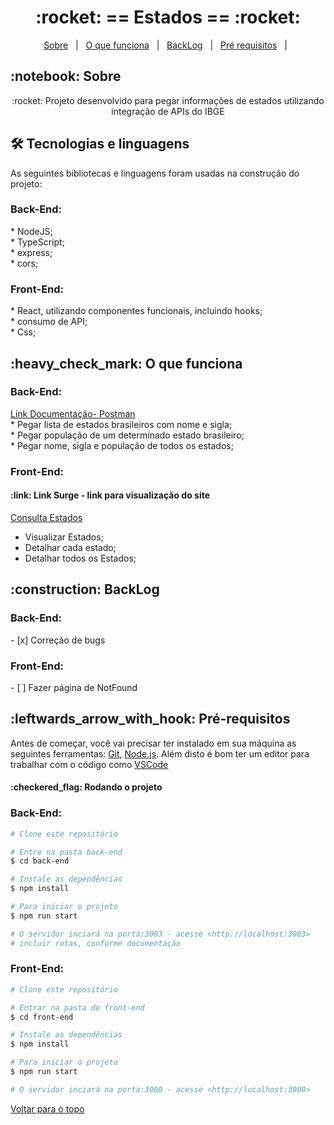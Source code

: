 <h1 align="center" id="top">:rocket: == Estados == :rocket:</h1>

<p align="center">
  <a href="#sobre">Sobre</a> &#xa0; | &#xa0; 
  <a href="#funciona">O que funciona</a> &#xa0; | &#xa0;
  <a href="#pendente">BackLog</a> &#xa0; | &#xa0;
  <a href="#requisitos">Pré requisitos</a> &#xa0; | &#xa0;
</p>

<h2 id="sobre">:notebook: Sobre </h2>

<p align="center">:rocket: Projeto desenvolvido para pegar informações de estados utilizando integração de APIs do IBGE</p>

<h2 id="tecnologias"> 🛠 Tecnologias e linguagens </h2>

As seguintes bibliotecas e linguagens foram usadas na construção do projeto:

<h3>Back-End:</h3>
* NodeJS;</br>
* TypeScript;</br>
* express;</br>
* cors;</br>

<h3>Front-End:</h3>
* React, utilizando componentes funcionais, incluindo hooks;</br>
* consumo de API;</br>
* Css;</br>

<h2 id="funciona">:heavy_check_mark: O que funciona</h2>

<h3>Back-End:</h3>
<a href="https://documenter.getpostman.com/view/20822987/Uz5CLdUW">Link Documentação- Postman</a></br>
* Pegar lista de estados brasileiros com nome e sigla;</br>
* Pegar população de um determinado estado brasileiro;</br>
* Pegar nome, sigla e população de todos os estados;</br>

<h3>Front-End:</h3>

<h4 id="link">:link: Link Surge - link para visualização do site</h4>
 <a href="https://estados-teste-processo-seletivo.surge.sh//">Consulta Estados</a>
 
* Visualizar Estados;</br>
* Detalhar cada estado;</br>
* Detalhar todos os Estados;</br>

<h2 id="pendente">:construction: BackLog</h2>

<h3>Back-End:</h3>
- [x] Correção de bugs

<h3>Front-End:</h3>
- [ ] Fazer página de NotFound

<h2 id="requisitos">:leftwards_arrow_with_hook: Pré-requisitos</h2>

Antes de começar, você vai precisar ter instalado em sua máquina as seguintes ferramentas:
[Git](https://git-scm.com), [Node.js](https://nodejs.org/en/). 
Além disto é bom ter um editor para trabalhar com o código como [VSCode](https://code.visualstudio.com/)

<h4>:checkered_flag: Rodando o projeto </h4>

<h3>Back-End:</h3>

```bash
# Clone este repositório

# Entre na pasta back-end
$ cd back-end

# Instale as dependências
$ npm install

# Para iniciar o projeto
$ npm run start

# O servidor inciará na porta:3003 - acesse <http://localhost:3003>
# incluir rotas, conforme documentação
```
<h3>Front-End:</h3>

```bash
# Clone este repositório

# Entrar na pasta do front-end
$ cd front-end

# Instale as dependências
$ npm install

# Para iniciar o projeto
$ npm run start

# O servidor inciará na porta:3000 - acesse <http://localhost:3000>
```
<a href="#top">Voltar para o topo</a>
